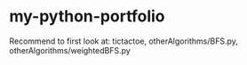 # my-python-portfolio
Recommend to first look at: tictactoe, otherAlgorithms/BFS.py, otherAlgorithms/weightedBFS.py

